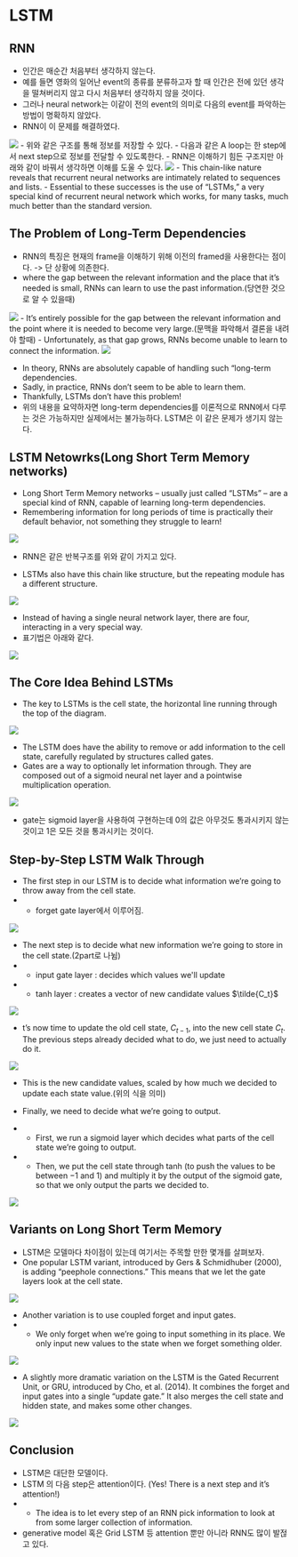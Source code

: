 # LSTM
## RNN
- 인간은 매순간 처음부터 생각하지 않는다.
- 예를 들면 영화의 일어난 event의 종류를 분류하고자 할 때 인간은 전에 있던 생각을 떨쳐버리지 않고 다시 처음부터 생각하지 않을 것이다.
- 그러나 neural network는 이같이 전의 event의 의미로 다음의 event를 파악하는 방법이 명확하지 않았다.
- RNN이 이 문제를 해결하였다.   
<img src="./img/16_language model.PNG">   
- 위와 같은 구조를 통해 정보를 저장할 수 있다.
- 다음과 같은 A loop는 한 step에서 next step으로 정보를 전달할 수 있도록한다.
- RNN은 이해하기 힘든 구조지만 아래와 같이 바꿔서 생각하면 이해를 도울 수 있다.
<img src="./img/17_language model.PNG">   
- This chain-like nature reveals that recurrent neural networks are intimately related to sequences and lists.
- Essential to these successes is the use of “LSTMs,” a very special kind of recurrent neural network which works, for many tasks, much much better than the standard version. 

## The Problem of Long-Term Dependencies
- RNN의 특징은 현재의 frame을 이해하기 위해 이전의 framed을 사용한다는 점이다. -> 단 상황에 의존한다.
- where the gap between the relevant information and the place that it’s needed is small, RNNs can learn to use the past information.(당연한 것으로 알 수 있을때)
<img src="./img/18_language model.PNG">   
- It’s entirely possible for the gap between the relevant information and the point where it is needed to become very large.(문맥을 파악해서 결론을 내려야 할때)
- Unfortunately, as that gap grows, RNNs become unable to learn to connect the information.
<img src="./img/19_language model.PNG">   

- In theory, RNNs are absolutely capable of handling such “long-term dependencies.
- Sadly, in practice, RNNs don’t seem to be able to learn them.
- Thankfully, LSTMs don’t have this problem!
- 위의 내용을 요약하자면 long-term dependencies를 이론적으로 RNN에서 다루는 것은 가능하지만 실제에서는 불가능하다. LSTM은 이 같은 문제가 생기지 않는다.

## LSTM Netowrks(Long Short Term Memory networks)
- Long Short Term Memory networks – usually just called “LSTMs” – are a special kind of RNN, capable of learning long-term dependencies.
- Remembering information for long periods of time is practically their default behavior, not something they struggle to learn!  
<img src="./img/20_language model.PNG">   

- RNN은 같은 반복구조를 위와 같이 가지고 있다.

- LSTMs also have this chain like structure, but the repeating module has a different structure.  
<img src="./img/21_language model.PNG">   

- Instead of having a single neural network layer, there are four, interacting in a very special way.
- 표기법은 아래와 같다.   
<img src="./img/22_language model.PNG">   

## The Core Idea Behind LSTMs
- The key to LSTMs is the cell state, the horizontal line running through the top of the diagram.  
<img src="./img/23_language model.PNG">   

- The LSTM does have the ability to remove or add information to the cell state, carefully regulated by structures called gates.
- Gates are a way to optionally let information through. They are composed out of a sigmoid neural net layer and a pointwise multiplication operation.  
<img src="./img/24_language model.PNG">   

- gate는 sigmoid layer을 사용하여 구현하는데 0의 값은 아무것도 통과시키지 않는 것이고 1은 모든 것을 통과시키는 것이다.

## Step-by-Step LSTM Walk Through
- The first step in our LSTM is to decide what information we’re going to throw away from the cell state.
- - forget gate layer에서 이루어짐.  
<img src="./img/25_language model.PNG">   

- The next step is to decide what new information we’re going to store in the cell state.(2part로 나뉨)
- - input gate layer : decides which values we'll update
- - tanh layer : creates a vector of new candidate values $\tilde{C_t}$
<img src="./img/26_language model.PNG">   

- t’s now time to update the old cell state, $C_{t−1}$, into the new cell state $C_t$. The previous steps already decided what to do, we just need to actually do it.
<img src="./img/27_language model.PNG">   

- This is the new candidate values, scaled by how much we decided to update each state value.(위의 식을 의미)

- Finally, we need to decide what we’re going to output.
- - First, we run a sigmoid layer which decides what parts of the cell state we’re going to output.
- - Then, we put the cell state through tanh (to push the values to be between −1 and 1) and multiply it by the output of the sigmoid gate, so that we only output the parts we decided to.
<img src="./img/28_language model.PNG">   

## Variants on Long Short Term Memory
- LSTM은 모델마다 차이점이 있는데 여기서는 주목할 만한 몇개를 살펴보자.
- One popular LSTM variant, introduced by Gers & Schmidhuber (2000), is adding “peephole connections.” This means that we let the gate layers look at the cell state.
<img src="./img/29_language model.PNG">   

- Another variation is to use coupled forget and input gates.
- - We only forget when we’re going to input something in its place. We only input new values to the state when we forget something older.
<img src="./img/30_language model.PNG">   

- A  slightly more dramatic variation on the LSTM is the Gated Recurrent Unit, or GRU, introduced by Cho, et al. (2014). It combines the forget and input gates into a single “update gate.” It also merges the cell state and hidden state, and makes some other changes.
<img src="./img/31_language model.PNG">   

## Conclusion
- LSTM은 대단한 모델이다.
- LSTM 의 다음 step은 attention이다. (Yes! There is a next step and it’s attention!)
- - The idea is to let every step of an RNN pick information to look at from some larger collection of information.
- generative model 혹은 Grid LSTM 등 attention 뿐만 아니라 RNN도 많이 발젆고 있다.